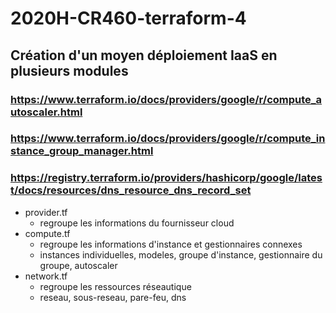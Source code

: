 # 2020H-CR460-terraform-4
## Création d'un moyen déploiement IaaS en plusieurs modules

### https://www.terraform.io/docs/providers/google/r/compute_autoscaler.html
### https://www.terraform.io/docs/providers/google/r/compute_instance_group_manager.html
### https://registry.terraform.io/providers/hashicorp/google/latest/docs/resources/dns_resource_dns_record_set

* provider.tf
  * regroupe les informations du fournisseur cloud
* compute.tf
  * regroupe les informations d'instance et gestionnaires connexes
  * instances individuelles, modeles, groupe d'instance, gestionnaire du groupe, autoscaler
* network.tf
  * regroupe les ressources réseautique
  * reseau, sous-reseau, pare-feu, dns
